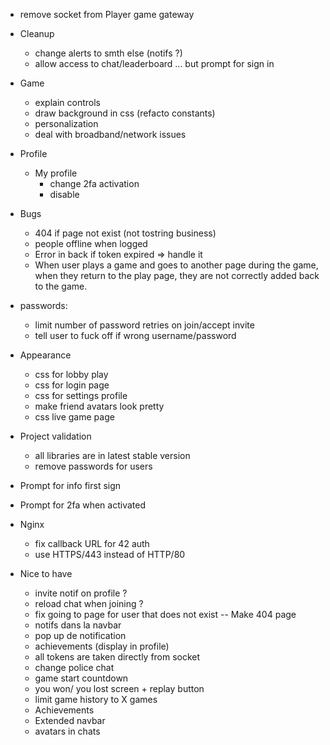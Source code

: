 - remove socket from Player game gateway

- Cleanup

  - change alerts to smth else (notifs ?)
  - allow access to chat/leaderboard ... but prompt for sign in

- Game

  - explain controls
  - draw background in css (refacto constants)
  - personalization
  - deal with broadband/network issues

- Profile

  - My profile
    - change 2fa activation
    - disable

- Bugs

  - 404 if page not exist (not tostring business)
  - people offline when logged
  - Error in back if token expired => handle it
  - When user plays a game and goes to another page during the game, when they return to the play page, they are not correctly added back to the game.

- passwords:

  - limit number of password retries on join/accept invite
  - tell user to fuck off if wrong username/password

- Appearance

  - css for lobby play
  - css for login page
  - css for settings profile
  - make friend avatars look pretty
  - css live game page

- Project validation

  - all libraries are in latest stable version
  - remove passwords for users

- Prompt for info first sign
- Prompt for 2fa when activated

- Nginx

  - fix callback URL for 42 auth
  - use HTTPS/443 instead of HTTP/80

- Nice to have
  - invite notif on profile ?
  - reload chat when joining ?
  - fix going to page for user that does not exist -- Make 404 page
  - notifs dans la navbar
  - pop up de notification
  - achievements (display in profile)
  - all tokens are taken directly from socket
  - change police chat
  - game start countdown
  - you won/ you lost screen + replay button
  - limit game history to X games
  - Achievements
  - Extended navbar
  - avatars in chats
